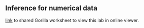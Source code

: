 ## Inference for numerical data
[link](http://viewer.gorilla-repl.org/view.html?source=github&user=drewnoff&repo=openintro-gorilla-incanter&path=/inf-for-numerical-data/src/openintro/inf-for-numerical-data.clj) to shared Gorilla worksheet to view this lab in online viewer.
